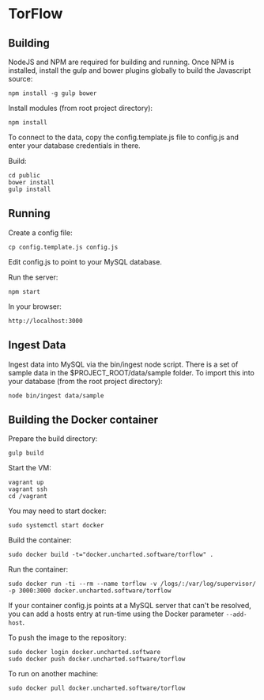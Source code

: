 # TorFlow

## Building

NodeJS and NPM are required for building and running. Once NPM is installed, install the gulp and bower plugins globally to build the Javascript source:

	npm install -g gulp bower

Install modules (from root project directory):

    npm install

To connect to the data, copy the config.template.js file to config.js and enter your database credentials in there.

Build:

    cd public
	bower install
    gulp install

## Running

Create a config file:

	cp config.template.js config.js

Edit config.js to point to your MySQL database.

Run the server:

	npm start

In your browser:

	http://localhost:3000

## Ingest Data

Ingest data into MySQL via the bin/ingest node script.  There is a set of sample data in the $PROJECT_ROOT/data/sample folder.  To import this into your database (from the root project directory):

	node bin/ingest data/sample

## Building the Docker container

Prepare the build directory:

	gulp build

Start the VM:

    vagrant up
    vagrant ssh
    cd /vagrant

You may need to start docker:

	sudo systemctl start docker

Build the container:

    sudo docker build -t="docker.uncharted.software/torflow" .

Run the container:

    sudo docker run -ti --rm --name torflow -v /logs/:/var/log/supervisor/ -p 3000:3000 docker.uncharted.software/torflow

If your container config.js points at a MySQL server that can't be resolved, you can add a hosts entry at run-time using the Docker parameter `--add-host`.

To push the image to the repository:

	sudo docker login docker.uncharted.software
	sudo docker push docker.uncharted.software/torflow

To run on another machine:

	sudo docker pull docker.uncharted.software/torflow
